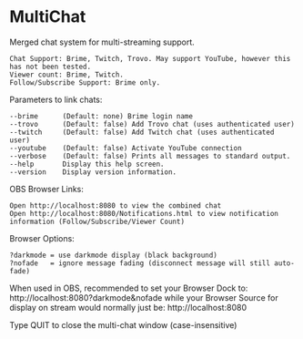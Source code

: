 # MultiChat
 Merged chat system for multi-streaming support.

    Chat Support: Brime, Twitch, Trovo. May support YouTube, however this has not been tested.
    Viewer count: Brime, Twitch.
    Follow/Subscribe Support: Brime only.

Parameters to link chats:

    --brime      (Default: none) Brime login name
    --trovo      (Default: false) Add Trovo chat (uses authenticated user)
    --twitch     (Default: false) Add Twitch chat (uses authenticated user)
    --youtube    (Default: false) Activate YouTube connection
    --verbose    (Default: false) Prints all messages to standard output.
    --help       Display this help screen.
    --version    Display version information.

OBS Browser Links:

    Open http://localhost:8080 to view the combined chat
    Open http://localhost:8080/Notifications.html to view notification information (Follow/Subscribe/Viewer Count)

Browser Options: 

    ?darkmode = use darkmode display (black background)
    ?nofade   = ignore message fading (disconnect message will still auto-fade)
         
When used in OBS, recommended to set your Browser Dock to: http://localhost:8080?darkmode&nofade while your Browser Source for
display on stream would normally just be: http://localhost:8080

Type QUIT to close the multi-chat window (case-insensitive)
